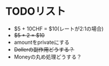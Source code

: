 # TODOリスト

* $5 + 10CHF = $10(レートが2:1の場合)
* ~~$5 * 2 = $10~~
* amountをprivateにする
* ~~Dollerの副作用どうする？~~
* Moneyの丸め処理どうする？